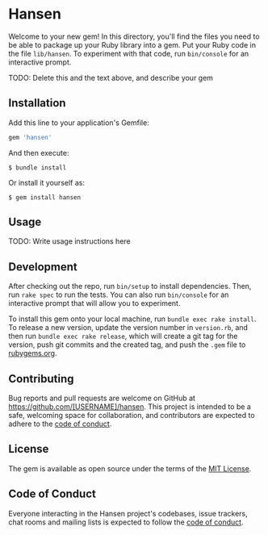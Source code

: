 # Hansen

Welcome to your new gem! In this directory, you'll find the files you need to be able to package up your Ruby library into a gem. Put your Ruby code in the file `lib/hansen`. To experiment with that code, run `bin/console` for an interactive prompt.

TODO: Delete this and the text above, and describe your gem

## Installation

Add this line to your application's Gemfile:

```ruby
gem 'hansen'
```

And then execute:

    $ bundle install

Or install it yourself as:

    $ gem install hansen

## Usage

TODO: Write usage instructions here

## Development

After checking out the repo, run `bin/setup` to install dependencies. Then, run `rake spec` to run the tests. You can also run `bin/console` for an interactive prompt that will allow you to experiment.

To install this gem onto your local machine, run `bundle exec rake install`. To release a new version, update the version number in `version.rb`, and then run `bundle exec rake release`, which will create a git tag for the version, push git commits and the created tag, and push the `.gem` file to [rubygems.org](https://rubygems.org).

## Contributing

Bug reports and pull requests are welcome on GitHub at https://github.com/[USERNAME]/hansen. This project is intended to be a safe, welcoming space for collaboration, and contributors are expected to adhere to the [code of conduct](https://github.com/[USERNAME]/hansen/blob/master/CODE_OF_CONDUCT.md).

## License

The gem is available as open source under the terms of the [MIT License](https://opensource.org/licenses/MIT).

## Code of Conduct

Everyone interacting in the Hansen project's codebases, issue trackers, chat rooms and mailing lists is expected to follow the [code of conduct](https://github.com/[USERNAME]/hansen/blob/master/CODE_OF_CONDUCT.md).
